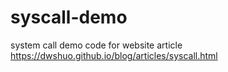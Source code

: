 # syscall-demo
system call demo code for website article https://dwshuo.github.io/blog/articles/syscall.html

